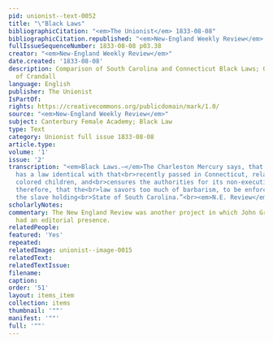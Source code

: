 ```yaml
---
pid: unionist--text-0052
title: "\"Black Laws"
bibliographicCitation: "<em>The Unionist</em> 1833-08-08"
bibliographicCitation.republished: "<em>New-England Weekly Review</em> (not yet researched)"
fullIssueSequenceNumber: 1833-08-08 p03.38
creator: "<em>New-England Weekly Review</em>"
date.created: '1833-08-08'
description: Comparison of South Carolina and Connecticut Black Laws; Outrage at persecution
  of Crandall
language: English
publisher: The Unionist
IsPartOf: 
rights: https://creativecommons.org/publicdomain/mark/1.0/
source: "<em>New-England Weekly Review</em>"
subject: Canterbury Female Academy; Black Law
type: Text
category: Unionist full issue 1833-08-08
article.type: 
volume: '1'
issue: '2'
transcription: "<em>Black Laws.—</em>The Charleston Mercury says, that South Carolina
  has a law identical with that<br>recently passed in Connecticut, relating to instructing
  colored children, and<br>censures the authorities for its non-execution. It seems,
  therefore, that the<br>law savors too much of barbarism, to be enforced, even in
  the slave holding<br>State of South Carolina.”<br><em>N.E. Review</em>"
scholarlyNotes: 
commentary: The New England Review was another project in which John Greenleaf Whittier
  had an editorial presence.
relatedPeople: 
featured: 'Yes'
repeated: 
relatedImage: unionist--image-0015
relatedText: 
relatedTextIssue: 
filename: 
caption: 
order: '51'
layout: items_item
collection: items
thumbnail: '""'
manifest: '""'
full: '""'
---
```


